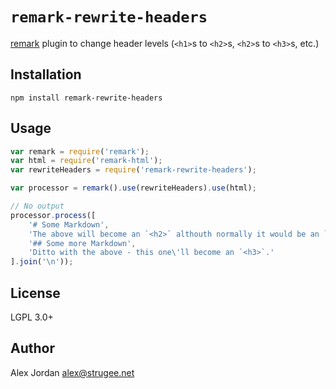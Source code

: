 # `remark-rewrite-headers`

[remark][1] plugin to change header levels (`<h1>`s to `<h2>`s, `<h2>`s to `<h3>`s, etc.)

## Installation

    npm install remark-rewrite-headers

## Usage

```js
var remark = require('remark');
var html = require('remark-html');
var rewriteHeaders = require('remark-rewrite-headers');

var processor = remark().use(rewriteHeaders).use(html);

// No output
processor.process([
    '# Some Markdown',
    'The above will become an `<h2>` althouth normally it would be an `<h1>`.',
	'## Some more Markdown',
	'Ditto with the above - this one\'ll become an `<h3>`.'
].join('\n'));
```

## License

LGPL 3.0+

## Author

Alex Jordan <alex@strugee.net>

 [1]: https://github.com/wooorm/remark
